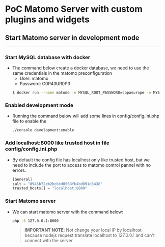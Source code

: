 # PoC Matomo Server with custom plugins and widgets

## Start Matomo server in development mode
---
### Start MySQL database with docker
- The command below create a docker database, we need to use the same credentials in the matomo preconfiguration
  - User: matomo
  - Password: C0P43UR0P3
  ```bash
  $ docker run --name matomo -e MYSQL_ROOT_PASSWORD=copaeurope -e MYSQL_USER=matomo -e MYSQL_PASSWORD=C0P43UR0P3 -e MYSQL_DATABASE=matomo -d -p 3306:3306 mysql
  ```

### Enabled development mode

- Running the command below will add some lines in config/config.ini.php file to enable the 
  ```bash
  ./console development:enable
  ```

### Add localhost:8000 like trusted host in file config/config.ini.php
- By default the config file has localhost only like trusted host, but we need to include the port to access to matomo control pannel with no errors.
  ```php
  [General]
  salt = "8945b72eb2bcbbd0563fb4bd091d3438"
  trusted_hosts[] = "localhost:8000"
  ```

### Start Matomo server
- We can start matomo server with the command below:
  ```bash
  php -S 127.0.0.1:8000
  ```

  > **IMPORTANT NOTE**: Not change your local IP by localhost because nodejs request translate localhost to 127.0.0.1 and can't connect with the server

